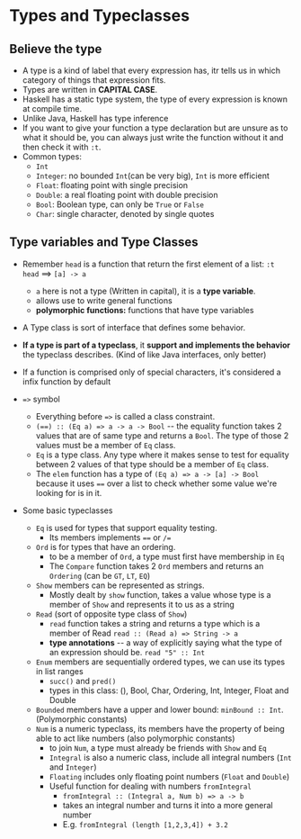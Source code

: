 # Types and Typeclasses

## Believe the type
* A type is a kind of label that every expression has, itr tells us in which category of things that expression fits.
* Types are written in **CAPITAL CASE**.
* Haskell has a static type system, the type of every expression is known at compile time.
* Unlike Java, Haskell has type inference
* If you want to give your function a type declaration but are unsure as to what it should be, you can always just write the function without it and then check it with `:t`.
* Common types:
    * `Int`
    * `Integer`: no bounded `Int`(can be very big), `Int` is more efficient
    * `Float`: floating point with single precision
    * `Double`: a real floating point with double precision
    * `Bool`: Boolean type, can only be `True` or `False`
    * `Char`: single character, denoted by single quotes

## Type variables and Type Classes

* Remember `head` is a function that return the first element of a list: `:t head` ==> `[a] -> a`
    * `a` here is not a type (Written in capital), it is a **type variable**.
    * allows use to write general functions
    * **polymorphic functions:** functions that have type variables


* A Type class is sort of interface that defines some behavior.
* **If a type is part of  a typeclass**, it **support and implements the behavior** the typeclass describes. (Kind of like Java interfaces, only better)
* If a function is comprised only of special characters, it's considered a infix function by default
* `=>` symbol
    * Everything before `=>` is called a class constraint.
    * `(==) :: (Eq a) => a -> a -> Bool` -- the equality function takes 2 values that are of same type and returns a `Bool`. The type of those 2 values must be a member of `Eq` class.
    * `Eq` is a type class. Any type where it makes sense to test for equality between 2 values of that type should be a member of `Eq` class.
    * The `elem` function has a type of `(Eq a) => a -> [a] -> Bool` because it uses `==` over a list to check whether some value we're looking for is in it.


* Some basic typeclasses
    * `Eq` is used for types that support equality testing. 
        * Its members implements `==` or `/=`
    * `Ord` is for types that have an ordering.
        * to be a member of `Ord`, a type must first have membership in `Eq`
        * The `Compare` function takes 2 `Ord` members and returns an `Ordering` (can be `GT`, `LT`, `EQ`)
    *  `Show` members can be represented as strings.
        * Mostly dealt by `show` function, takes a value whose type is a member of  `Show` and represents it to us as a string     
    * `Read` (sort of opposite type class of `Show`)
        * `read` function takes a string and returns a type which is a member of Read `read :: (Read a) => String -> a  `
        * **type annotations** -- a way of explicitly saying what the type of an expression should be. `read "5" :: Int`
    * `Enum` members are sequentially ordered types, we can use its types in list ranges
        * `succ()` and `pred()`
        * types in this class: (), Bool, Char, Ordering, Int, Integer, Float and Double
    * `Bounded` members have a upper and lower bound: `minBound :: Int`. (Polymorphic constants)
    * `Num` is a numeric typeclass, its members have the property of being able to act like numbers (also polymorphic constants)
        * to join `Num`, a type must already be friends with `Show` and `Eq`
        * `Integral` is also a numeric class, include all integral numbers (`Int` and `Integer`)
        * `Floating` includes only floating point numbers (`Float` and `Double`)
        * Useful function for dealing with numbers `fromIntegral`
            * `fromIntegral :: (Integral a, Num b) => a -> b`
            * takes an integral number and turns it into a more general number
            * E.g. `fromIntegral (length [1,2,3,4]) + 3.2`





















    